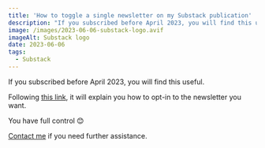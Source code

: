 ```yaml
---
title: 'How to toggle a single newsletter on my Substack publication'
description: "If you subscribed before April 2023, you will find this useful."
image: /images/2023-06-06-substack-logo.avif
imageAlt: Substack logo
date: 2023-06-06
tags:
  - Substack
---
```


If you subscribed before April 2023, you will find this useful.

<!-- more -->

Following [this link](../how-to-setup-substack-publication-for-2-languages-in-2023/index.md#my-welcome-email), it will explain you how to opt-in to the newsletter you want.

You have full control 😊

[Contact me](../../../page/contact-me/index.md) if you need further assistance.
